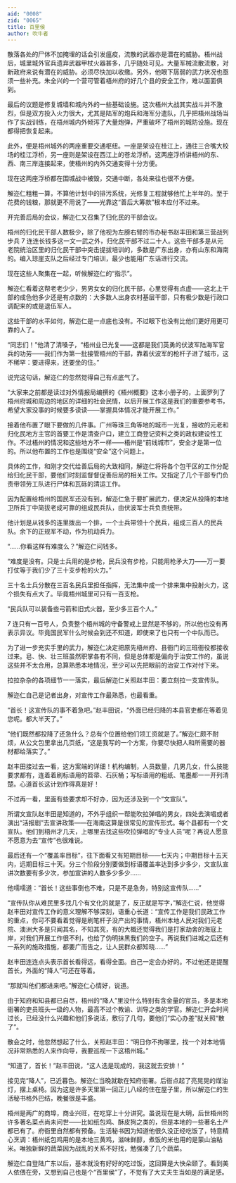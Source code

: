 ```yaml
---
aid: "0008"
zid: "0065"
title: 百里侯
author: 吹牛者
---
```


散落各处的尸体不加掩埋的话会引发瘟疫，流散的武器亦是潜在的威胁。梧州战后，城里城外官兵遗弃武器甲杖火器甚多，几乎随处可见。大量军械流散流散，对新政府来说有潜在的威胁。必须尽快加以收缴。另外，他眼下孱弱的武力状况也亟须一些补充。朱全兴的一个营可管着梧州府的好几个县的安全工作，难以面面俱到。

最后的议题是修复城墙和城内外的一些基础设施。这次梧州大战其实战斗并不激烈，但是双方投入火力很大，尤其是陆军的炮兵和海军分遣队，几乎把梧州战场当作了实战训练，在梧州城内外倾泻了大量炮弹，严重破坏了梧州的城防设施。现在都得把恢复起来。

此外，便是梧州城外的两座重要交通枢纽。一座是架设在桂江上，通往三合嘴大校场的桂江浮桥，另一座则是架设在西江上的苍龙浮桥。这两座浮桥讲梧州的东、西、南三岸连接起来，使梧州的内外交通变得十分方便。

现在这两座浮桥都在围城战中被毁，交通中断，各处来往也很不方便。

解迩仁粗粗一算，不算他计划中的排污系统，光修复工程就够他忙上半年的。至于花费的钱粮，那就更不用说了――光靠这“善后大筹款”根本应付不过来。

开完善后局的会议，解迩仁又召集了归化民的干部会议。

梧州的归化民干部人数极少，除了他视为左膀右臂的市办秘书赵丰田和第三营战列步兵 7 连连长钱多这一文一武之外，归化民干部不过二十人。这些干部多是从元老院统治区里的归化民干部中突击提拔培训的，多数是广东出身，亦有山东和海南的。编入琼崖支队之后经过专门培训，最少也能用广东话进行交流。

现在这些人聚集在一起，听候解迩仁的“指示”。

解迩仁看着这帮老老少少，男男女女的归化民干部，心里觉得有点虚――这北上干部的成色他多少还是有点数的：大多数人出身农村基层干部，只有极少数是行政口调配来的或是退伍军人。

这些干部的水平如何，解迩仁是一点底也没有。不过眼下也没有比他们更好用更可靠的人了。

“同志们！”他清了清嗓子，“梧州业已光复――这都是我们英勇的伏波军陆海军官兵的功劳――我们作为第一批接管梧州的干部，靠着伏波军的枪杆子进了城市，这不稀罕：要进得来，还要坐的住。”

说完这句话，解迩仁的忽然觉得自己有点底气了。

“大家来之前都是读过对外情报局编撰的《梧州概要》这本小册子的，上面罗列了梧州府城和周边的地区的详细的社会民情，以后开展工作这是我们的重要参考书，希望大家没事的时候要多读读――掌握具体情况才能开展工作。”

接着他布置了眼下要做的几件事。广州等珠三角等地的城市一光复，接收的元老和归化民地方主官的首要工作是清查户口，建立工商登记资料之类的政权建设性工作。不过梧州的情况和这些地方不一样――梧州是“前线城市”，安全才是第一位的。所以他布置的工作也是围绕“安全”这个问题上。

具体的工作，和刚才交代给善后局的大致相同，解迩仁将将各个包干区的工作分配给归化民干部，要他们时刻监督督促善后局的相关工作。又指定了几个干部专门负责带领劳工队进行尸体和瓦砾的清运工作。

因为配置给梧州的国民军还没有到，解迩仁急于要扩展武力，便决定从投降的本地卫所兵丁中简拔老成可靠的组成民兵队，由伏波军士兵负责统带。

他计划是从钱多的连里拨出一个排，一个士兵带领十个民兵，组成三百人的民兵队。余下的正规军不动，作为机动兵力。

“……你看这样有难度么？”解迩仁问钱多。

“难度是没有。只是士兵用的是步枪，民兵没有步枪，只能用枪矛大刀――万一要打仗等于我们少了三十支步枪的火力。”

三十名士兵分散在三百名民兵里担任指挥，无法集中成一个排来集中投射火力，这个损失有点大了。毕竟梧州城里可只有一百支枪。

“民兵队可以装备些弓箭和旧式火器，至少多三百个人。”

7 连只有一百号人，负责整个梧州城的守备警戒上显然是不够的，所以他也没有再表示异议。毕竟国民军什么时候会到还不知道，即使来了也只有一个中队而已。

为了进一步充实手里的武力，解迩仁决定把原先梧州府、县衙门的三班衙役都接收过来。皂、快、壮三班虽然职掌各有不同，但是总体都是偏向于治安工作的，虽说这些并不太合用，总算熟悉本地情况，至少可以先把眼前的治安工作对付下来。

拉拉杂杂的各项细节一一落实，最后解迩仁关照赵丰田：要立刻拉一支宣传队。

解迩仁自己是记者出身，对宣传工作最熟悉，也最看重。

“首长！这宣传队的事不着急吧。”赵丰田说，“外面已经归降的本县官吏都在等着见您呢。都大半天了。”

“他们既然都投降了还急什么？总有个位置给他们领工资就是了。”解迩仁颇不耐烦，从公文包里拿出几页纸，“这是我写的一个方案，你要尽快把人和所需要的器材都给落实了。”

赵丰田接过去一看，这方案端的详细！机构编制，人员数量，几男几女，什么技能要求都有，连着着刷标语用的笤帚、石灰桶；写标语用的粗纸、笔墨都一一开列清楚。心道首长这计划作得真是好！

不过再一看，里面有些要求却不好办，因为还涉及到一个“文宣队”。

所谓文宣队赵丰田是知道的，不外乎组织一帮能吹拉弹唱的男女，四处去演唱或者演出“活报剧”去宣讲政策――在海南这算是很常见的宣传形式。每个县都有一个文宣队。他们到梧州才几天，上哪里去找这些吹拉弹唱的“专业人员”呢？再说人愿意不愿意为去“宣传”也很难说。

最后还有一个“覆盖率目标”，往下面看又有短期目标――七天内；中期目标十五天内，远期目标三十天。分三个阶段分别要做到标语覆盖率达到多少多少，文宣队宣讲次数要有多少次，参加宣讲的人数多少多少……

他嚅嚅道：“首长！这些事倒也不难，只是不是急务，特别这宣传队……”

“宣传队你从难民里多找几个有文化的就是了，反正就是写字，”解迩仁说，他觉得赵丰田对宣传工作的意义理解不够深刻，语重心长道：“宣传工作是我们民政工作的重点，你可不要看着觉得是刷笔杆子没产出的事情，梧州本地人民对我们元老院、澳洲大多是只闻其名，不知其究，有的大概还觉得我们是打家劫舍的海寇上岸，对我们开展工作很不利，也给了伪明抹黑我们的空子。再说我们进城之后还有一系列的施政措施，都要广而告之，让人民群众都知晓……”

赵丰田连连点头表示首长看得远，看得全面。自己一定会办好的。不过他还是提醒首长，外面的“降人”可还在等着。

“那就叫他们都进来吧。”解迩仁心情好，说道。

由于知府和知县都已自尽，梧州的“降人”里没什么特别有含金量的官员，多是本地衙署的吏员班头一级的人物，最高不过个教谕、训导之类的学官。解迩仁开会时间过长，已经没什么兴趣和他们多说话，敷衍了几句，要他们“实心办差”就关照“散了”。

散会之时，他忽然想起了什么，关照赵丰田：“明日你不拘哪里，找一个对本地情况非常熟悉的人来作向导，我要巡视一下这梧州城。”

“知道了，首长！”赵丰田说，“这人选是现成的，我这就去安排！”

接见完“降人”，已近暮色。解迩仁当晚就歇在知府衙署。后衙点起了亮晃晃的煤油灯，摆上桌椅。因为这是许多天里第一回正儿八经的住在屋子里，所以解迩仁的生活秘书格外巴结，晚餐很是丰盛。

梧州是两广的商埠，商业兴旺，在吃穿上十分讲究。虽说现在是大明，后世梧州的许多著名菜点尚未问世――比如纸包鸡、酥皮狗之类的，但是本地的一些著名土产都已有了。府衙里自然都有预备。生活秘书因为知道他很久没正经吃饭了，特意精心烹调：梧州纸包鸡用的是本地三黄鸡，滋味鲜醇，煮饭的米也用的是蒙山油粘米。唯独新鲜的蔬菜因为战乱的关系不好找，勉强凑了几个蔬菜。

解迩仁自登陆广东以后，基本就没有好好的吃过饭，这回算是大快朵颐了。看到美人依偎在旁，又想到自己也是个“百里侯”了，不觉有了大丈夫生当如是的满足感。
